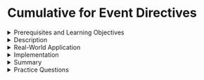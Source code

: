 # Cumulative for Event Directives

<details><summary>Prerequisites and Learning Objectives</summary>

# Prerequisites

Before going through this topic, the learner should have completed/understand the following:

- Expressions
- Data binding
- Controllers and Scopes
- Modules and Components
- Conditional rendering directives

# Learning Objectives

At the end of the topic, the learner should be able to do the following:

- Define event directives
- Use event directives in an AngularJS application

</details>

<details><summary>Description</summary>

## References

[W3 Schools Directive Reference](https://www.w3schools.com/angular/angular_ref_directives.asp)

## What are event directives? 

> ✒️ **Definition:** `Event directives` allow us to bind events in the DOM to functions in our controller. 

With event directives, we can begin to create more dynamic applications. With a button click we can take some information from a text input and make a server call, with a key press we could manipulate the DOM, and much more. In this lesson we will go over some common event directives, we will also talk about the event object and passing arguments to controller functions. 

## How can we use event directives?

In this section we will highlight a couple common event directives: ng-click and ng-change. This is by no means an exhaustive list, but it's likely you can solve most event issues with these directives. Let's dig right into the code:

Our template.html:
```html
<div class="container">

    <h2>ng-change example:</h2>
    <input class="input" type="input" ng-model="textInput" ng-change="$ctrl.alertChange(textInput, $event)"/>
    
    <h2>ng-click example:</h2>
    <button ng-click="$ctrl.firedBtn($event)">Click me!</button>
    <div ng-if="$ctrl.showChild">
       <main-comp></main-comp> 
    </div>
    
</div> 
```

Our component.js:
```JavaScript
angular
    .module('container')
    .component('container', {
        templateUrl: 'container/container.template.html',
        controller: function containerController() {
            this.showChild = false;
           

            this.firedBtn = function(e) {
                this.showChild = !this.showChild;
                console.log(e);
            };
            this.alertChange = function (textInput, e) {
                alert(textInput);
                console.log(e);
            }
        }
    });
```

Let's start with an explanation of ng-change. The directive will watch for any changes to an HTML input element and execute a controller function in response. This directive requires that ng-model also be present, you will get a compilation error and your code will not function without it. The ng-change directive also works a bit differently than a standard HTML onchange event. For one, it will react for each key press. It will not wait for the input to lose focus like a HTML onchange event would. Let's isolate the following code and break it down:

`ng-change="$ctrl.alertChange(textInput, $event)"`

Essentially, in the above code we will fire the 'alertChange' function in our controller whenever a change occurs in the input element. Also we will pass along the value of the input and the JavaScript event object. Notice that `textInput` is the same name we provided in the ng-model directive. `$event` is the keyword we use in the AngularJS framework to represent a JavaScript event object.

```JavaScript
this.alertChange = function (textInput, e) {
                alert(textInput);
                console.log(e);
            }
```

In our corresponding function, we will take in the text input value and the JavaScript object. Then we will print out the input value to a standard alert window before *not* printing the JavaScript object to the console. Fun fact about ng-change, we don't actually have access to the JavaScript object. You can try and pass in the event as your author has done here, but it will always print 'undefined'. 

Our next directive, ng-click, *will* pass the event object as expected. In this example, we will fire the 'firedBtn' function whenever the user clicks the button. As you can see, we are also passing along the JavaScript event object.

```html
<button ng-click="$ctrl.firedBtn($event)">Click me!</button>
    <div ng-if="$ctrl.showChild">
       <main-comp></main-comp> 
    </div>
```

Ultimately, the 'showChild' variable will either toggle on or off, and thus conditionally render our component named 'mainComp'. We will also print the JavaScript event object into the console.
```JavaScript
this.firedBtn = function(e) {
                this.showChild = !this.showChild;
                console.log(e);
            };
```

## Why are event directives important?

Event directives are extremely important in the AngularJS framework because they allow us to respond to user directed changes in the template. They are key for creating interactivity in our applications. It's not the 90s, if a user clicks on something, it should *do* something. The days of boring, static, web pages are long gone.

</details>

<details><summary>Real-World Application</summary>

Luisa is continuing her studies of AngularJS. She has been given the following challenge: 

Create an AngularJS application that accepts user input. When the user enters the passphrase 'password', the application should render a child component. The child component should congratulate the user on guessing the correct passphrase. 

Let's help out Luisa!

</details>

<details><summary>Implementation</summary>

## Let's help Luisa!

-  Begin by scaffolding an AngularJS application and creating the necessary components. Refer to previous lessons if you need a refresher.
- On our parent component, we should include an input element with the ng-model and ng-change directives. 
- The ng-change directive should fire off a function in our controller that accepts the value of the user input. We can then introduce logic in the function to dynamically change a boolean variable in our controller.
- Utilize an ng-if directive that is mapped to our boolean variable to dynamically render our child component.
- Check the demo folder in the topic files to see the solution and check your work!

## Exercises

- Do some self-study and refactor the challenge to use regular expressions. Hint: `ng-pattern`.

<details><summary>Answer</summary>

The ng-pattern directive can be used for complex form validation! 
- The 'required' attribute will ensure that an empty string doesn't cause a match to the regular expression. 
- The form and input both need a name attribute. This is what is being referenced on `form.input.$valid`.
- The `$valid` keyword returns a boolean based on the match of the regular expression within ng-pattern.

template.html
```html
<form name="form">
        <h2>ng-change example:</h2>
        <input type="text" ng-model="myInput" name="input" ng-pattern="$ctrl.regex" required/>
        
        <div ng-if="form.input.$valid">
            <main-comp></main-comp> 
        </div>
    </form>
```

component.js
```JavaScript
angular
    .module('container')
    .component('container', {
        templateUrl: 'container/container.template.html',
        controller: function containerController() {
            this.regex = '^password

</details>

<details><summary>Summary</summary>

- Event directives allow us to bind events in the DOM to functions in our controller.
- There are many event directives, two common ones are ng-click and ng-change.
  - The ng-change directive will watch for any changes to an HTML input element and execute a controller function in response.
  - The ng-click directive will fire a function in our controller whenever a HTML element tagged with the directive is clicked.
- When calling functions in our template we can pass along parameters to our functions. 
  - The $event keyword can be used to pass along the standard JavaScript event object.

</details>

<details><summary>Practice Questions</summary>

[Practice Questions](./Quiz.gift)

</details>;
        }
    });
```
</details>

</details>

<details><summary>Summary</summary>

- Event directives allow us to bind events in the DOM to functions in our controller.
- There are many event directives, two common ones are ng-click and ng-change.
  - The ng-change directive will watch for any changes to an HTML input element and execute a controller function in response.
  - The ng-click directive will fire a function in our controller whenever a HTML element tagged with the directive is clicked.
- When calling functions in our template we can pass along parameters to our functions. 
  - The $event keyword can be used to pass along the standard JavaScript event object.

</details>

<details><summary>Practice Questions</summary>

[Practice Questions](./Quiz.gift)

</details>